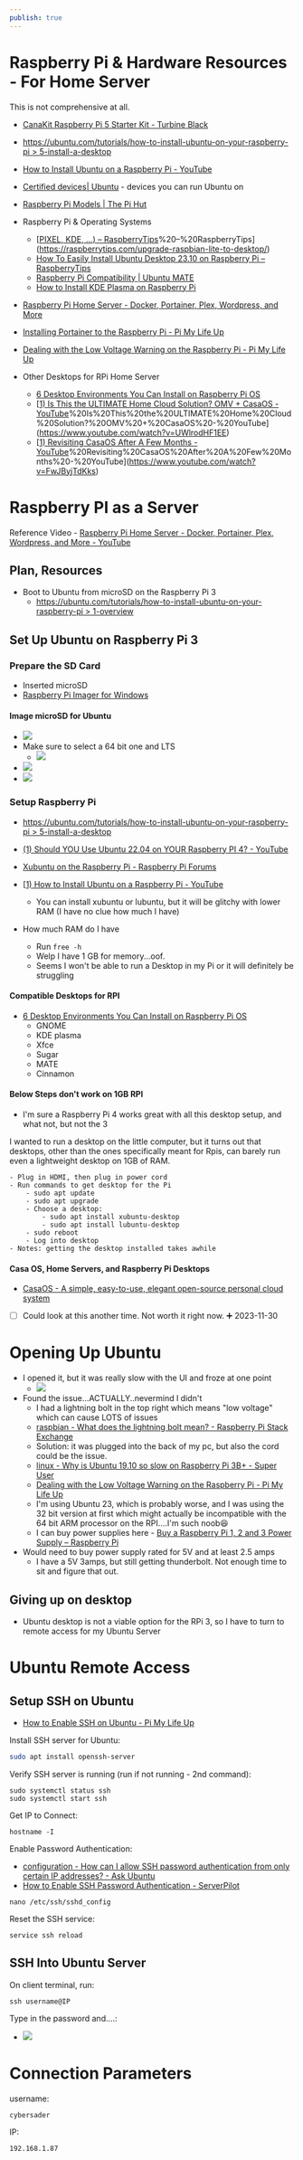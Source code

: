 ```yaml
---
publish: true
---
```

# Raspberry Pi & Hardware Resources - For Home Server
This is not comprehensive at all.

- [CanaKit Raspberry Pi 5 Starter Kit - Turbine Black](https://www.canakit.com/canakit-raspberry-pi-5-starter-kit-turbine-black.html) 
- [https://ubuntu.com/tutorials/how-to-install-ubuntu-on-your-raspberry-pi > 5-install-a-desktop](https://ubuntu.com/tutorials/how-to-install-ubuntu-on-your-raspberry-pi#5-install-a-desktop)
- [How to Install Ubuntu on a Raspberry Pi - YouTube](https://www.youtube.com/watch?v=VVtdGczo3hM)
- [Certified devices| Ubuntu](https://ubuntu.com/certified/iot?q=&limit=15&category=Ubuntu+Core&vendor=Raspberry+Pi+Foundation) - devices you can run Ubuntu on
- [Raspberry Pi Models | The Pi Hut](https://thepihut.com/blogs/raspberry-pi-roundup/raspberry-pi-comparison-table) 
- Raspberry Pi & Operating Systems
	- [[PIXEL, KDE, …) – RaspberryTips](PIXEL,%20KDE,%20…)%20–%20RaspberryTips](https://raspberrytips.com/upgrade-raspbian-lite-to-desktop/)
	- [How To Easily Install Ubuntu Desktop 23.10 on Raspberry Pi – RaspberryTips](https://raspberrytips.com/install-ubuntu-desktop-raspberry-pi/) 
	- [Raspberry Pi Compatibility | Ubuntu MATE](https://ubuntu-mate.org/raspberry-pi/compatibility/) 
	- [How to Install KDE Plasma on Raspberry Pi](https://linuxhint.com/install-kde-plasma-raspberry-pi/)
- [Raspberry Pi Home Server - Docker, Portainer, Plex, Wordpress, and More](https://youtu.be/yFuTAKq_j3Q?si=TNjIM6Bhy1FzlRfv&t=45)
- [Installing Portainer to the Raspberry Pi - Pi My Life Up](https://pimylifeup.com/raspberry-pi-portainer/) 
- [Dealing with the Low Voltage Warning on the Raspberry Pi - Pi My Life Up](https://pimylifeup.com/raspberry-pi-low-voltage-warning/) 

- Other Desktops for RPi Home Server
	- [6 Desktop Environments You Can Install on Raspberry Pi OS](https://www.makeuseof.com/desktop-environments-you-can-run-on-a-raspberry-pi/)
	- [[1) Is This the ULTIMATE Home Cloud Solution? OMV + CasaOS - YouTube](1)%20Is%20This%20the%20ULTIMATE%20Home%20Cloud%20Solution?%20OMV%20+%20CasaOS%20-%20YouTube](https://www.youtube.com/watch?v=UWlrodHF1EE) 
	- [[1) Revisiting CasaOS After A Few Months - YouTube](1)%20Revisiting%20CasaOS%20After%20A%20Few%20Months%20-%20YouTube](https://www.youtube.com/watch?v=FwJByjTdKks) 

# Raspberry PI as a Server
Reference Video - [Raspberry Pi Home Server - Docker, Portainer, Plex, Wordpress, and More - YouTube](https://www.youtube.com/watch?v=yFuTAKq_j3Q&t=41s) 
## Plan, Resources
- Boot to Ubuntu from microSD on the Raspberry Pi 3
	- [https://ubuntu.com/tutorials/how-to-install-ubuntu-on-your-raspberry-pi > 1-overview](https://ubuntu.com/tutorials/how-to-install-ubuntu-on-your-raspberry-pi#1-overview) 
## Set Up Ubuntu on Raspberry Pi 3
### Prepare the SD Card
- Inserted microSD
- [Raspberry Pi Imager for Windows](https://downloads.raspberrypi.org/imager/imager_latest.exe)
#### Image microSD for Ubuntu
- ![](../../__attachments/Secure%20Database%20Exposition/IMG-20231023102241252.png)
- Make sure to select a 64 bit one and LTS
	- ![](../../__attachments/Secure%20Database%20Exposition/Project%20Workspace/IMG-20231129235125109.png)
- ![](../../__attachments/Secure%20Database%20Exposition/IMG-20231023102241350.png)
- ![](../../__attachments/Secure%20Database%20Exposition/IMG-20231023102241359.png)
### Setup Raspberry Pi
- [https://ubuntu.com/tutorials/how-to-install-ubuntu-on-your-raspberry-pi > 5-install-a-desktop](https://ubuntu.com/tutorials/how-to-install-ubuntu-on-your-raspberry-pi#5-install-a-desktop)
- [(1) Should YOU Use Ubuntu 22.04 on YOUR Raspberry PI 4? - YouTube](https://www.youtube.com/watch?v=mcS0fjzOeb8) 
- [Xubuntu on the Raspberry Pi - Raspberry Pi Forums](https://forums.raspberrypi.com/viewtopic.php?t=23107)
- [[1) How to Install Ubuntu on a Raspberry Pi - YouTube](https://www.youtube.com/watch?v=VVtdGczo3hM)
	- You can install xubuntu or lubuntu, but it will be glitchy with lower RAM (I have no clue how much I have)

- How much RAM do I have
	- Run `free -h`
	- Welp I have 1 GB for memory...oof.
	- Seems I won't be able to run a Desktop in my Pi or it will definitely be struggling

#### Compatible Desktops for RPI
- [6 Desktop Environments You Can Install on Raspberry Pi OS](https://www.makeuseof.com/desktop-environments-you-can-run-on-a-raspberry-pi/)
	- GNOME
	- KDE plasma
	- Xfce
	- Sugar
	- MATE
	- Cinnamon
#### Below Steps don't work on 1GB RPI
- I'm sure a Raspberry Pi 4 works great with all this desktop setup, and what not, but not the 3

I wanted to run a desktop on the little computer, but it turns out that desktops, other than the ones specifically meant for Rpis, can barely run even a lightweight desktop on 1GB of RAM.

```
- Plug in HDMI, then plug in power cord
- Run commands to get desktop for the Pi
	- sudo apt update 
	- sudo apt upgrade
	- Choose a desktop:
		- sudo apt install xubuntu-desktop
		- sudo apt install lubuntu-desktop
	- sudo reboot
	- Log into desktop
- Notes: getting the desktop installed takes awhile
```

#### Casa OS, Home Servers, and Raspberry Pi Desktops
- [CasaOS - A simple, easy-to-use, elegant open-source personal cloud system](https://casaos.io/) 
- [ ] Could look at this another time. Not worth it right now. ➕ 2023-11-30

# Opening Up Ubuntu
- I opened it, but it was really slow with the UI and froze at one point
	- ![](../../__attachments/Secure%20Database%20Exposition/Project%20Workspace/IMG-20231129221152804.png)
- Found the issue...ACTUALLY..nevermind I didn't
	- I had a lightning bolt in the top right which means "low voltage" which can cause LOTS of issues
	- [raspbian - What does the lightning bolt mean? - Raspberry Pi Stack Exchange](https://raspberrypi.stackexchange.com/questions/57963/what-does-the-lightning-bolt-mean) 
	- Solution:  it was plugged into the back of my pc, but also the cord could be the issue.
	- [linux - Why is Ubuntu 19.10 so slow on Raspberry Pi 3B+ - Super User](https://superuser.com/questions/1540756/why-is-ubuntu-19-10-so-slow-on-raspberry-pi-3b) 
	- [Dealing with the Low Voltage Warning on the Raspberry Pi - Pi My Life Up](https://pimylifeup.com/raspberry-pi-low-voltage-warning/) 
	- I'm using Ubuntu 23, which is probably worse, and I was using the 32 bit version at first which might actually be incompatible with the 64 bit ARM processor on the RPI....I'm such noob😆
	- I can buy power supplies here - [Buy a Raspberry Pi 1, 2 and 3 Power Supply – Raspberry Pi](https://www.raspberrypi.com/products/raspberry-pi-universal-power-supply/)
- Would need to buy power supply rated for 5V and at least 2.5 amps
	- I have a 5V 3amps, but still getting thunderbolt.  Not enough time to sit and figure that out.

## Giving up on desktop
- Ubuntu desktop is not a viable option for the RPi 3, so I have to turn to remote access for my Ubuntu Server

# Ubuntu Remote Access
## Setup SSH on Ubuntu
- [How to Enable SSH on Ubuntu - Pi My Life Up](https://pimylifeup.com/ubuntu-enable-ssh/)

Install SSH server for Ubuntu:
```bash
sudo apt install openssh-server
```

Verify SSH server is running (run if not running - 2nd command):
```
sudo systemctl status ssh
sudo systemctl start ssh
```

Get IP to Connect:
```
hostname -I
```

Enable Password Authentication:
- [configuration - How can I allow SSH password authentication from only certain IP addresses? - Ask Ubuntu](https://askubuntu.com/questions/101670/how-can-i-allow-ssh-password-authentication-from-only-certain-ip-addresses)
- [How to Enable SSH Password Authentication - ServerPilot](https://serverpilot.io/docs/how-to-enable-ssh-password-authentication/) 

```
nano /etc/ssh/sshd_config
```

Reset the SSH service:
```
service ssh reload
```

## SSH Into Ubuntu Server
On client terminal, run:
```
ssh username@IP
```

Type in the password and....:
- ![](../../__attachments/Secure%20Database%20Exposition/Project%20Workspace/IMG-20231130180742280.png)

# Connection Parameters
username:
```
cybersader
```
IP:
```
192.168.1.87
```